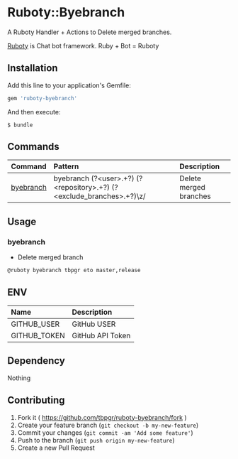 # Ruboty::Byebranch

A Ruboty Handler + Actions to Delete merged branches.

[Ruboty](https://github.com/r7kamura/ruboty) is Chat bot framework. Ruby + Bot = Ruboty

## Installation

Add this line to your application's Gemfile:

```ruby
gem 'ruboty-byebranch'
```

And then execute:

    $ bundle

## Commands

|Command|Pattern|Description|
|:--|:--|:--|
|[byebranch](#byebranch)|byebranch (?&lt;user&gt;.+?) (?&lt;repository&gt;.+?) (?&lt;exclude_branches&gt;.+?)\z/|Delete merged branches|

## Usage
### byebranch
* Delete merged branch

~~~
@ruboty byebranch tbpgr eto master,release
~~~

## ENV

|Name|Description|
|:--|:--|
|GITHUB_USER|GitHub USER|
|GITHUB_TOKEN|GitHub API Token|

## Dependency

Nothing

## Contributing

1. Fork it ( https://github.com/tbpgr/ruboty-byebranch/fork )
2. Create your feature branch (`git checkout -b my-new-feature`)
3. Commit your changes (`git commit -am 'Add some feature'`)
4. Push to the branch (`git push origin my-new-feature`)
5. Create a new Pull Request
